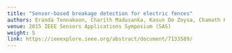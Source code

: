 ```yaml
---
title: "Sensor-based breakage detection for electric fences"
authors: Eranda Tennakoon, Charith Madusanka, Kasun De Zoysa, Chamath Keppitiyagama, Venkat Iyer, Kasun Hewage, Thiemo Voigt
venue: 2015 IEEE Sensors Applications Symposium (SAS)
weight: 5
link: https://ieeexplore.ieee.org/abstract/document/7133589/
---
```


